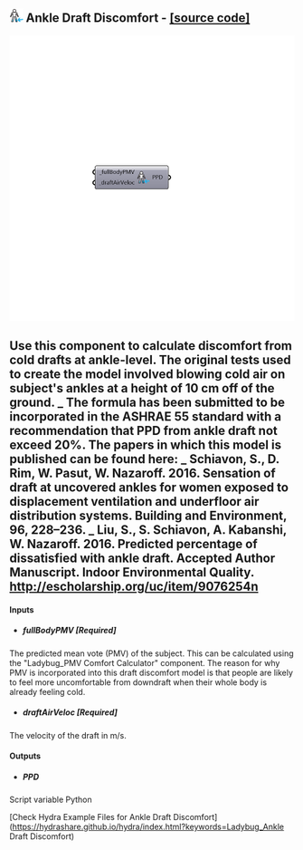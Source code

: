 ## ![](../../images/icons/Ankle_Draft_Discomfort.png) Ankle Draft Discomfort - [[source code]](https://github.com/mostaphaRoudsari/ladybug/tree/master/src/Ladybug_Ankle%20Draft%20Discomfort.py)

![](../../images/components/Ankle_Draft_Discomfort.png)

Use this component to calculate discomfort from cold drafts at ankle-level.  The original tests used to create the model involved blowing cold air on subject's ankles at a height of 10 cm off of the ground.
 _
 The formula has been submitted to be incorporated in the ASHRAE 55 standard with a recommendation that PPD from ankle draft not exceed 20%.  The papers in which this model is published can be found here:
 _
 Schiavon, S., D. Rim, W. Pasut, W. Nazaroff. 2016. Sensation of draft at uncovered ankles for women exposed to displacement ventilation and underfloor air distribution systems. Building and Environment, 96, 228–236.
 _
 Liu, S., S. Schiavon, A. Kabanshi, W. Nazaroff. 2016. Predicted percentage of dissatisfied with ankle draft. Accepted Author Manuscript. Indoor Environmental Quality. http://escholarship.org/uc/item/9076254n
 -
 

#### Inputs
* ##### fullBodyPMV [Required]
The predicted mean vote (PMV) of the subject.  This can be calculated using the "Ladybug_PMV Comfort Calculator" component.  The reason for why PMV is incorporated into this draft discomfort model is that people are likely to feel more uncomfortable from downdraft when their whole body is already feeling cold.
* ##### draftAirVeloc [Required]
The velocity of the draft in m/s.

#### Outputs
* ##### PPD
Script variable Python


[Check Hydra Example Files for Ankle Draft Discomfort](https://hydrashare.github.io/hydra/index.html?keywords=Ladybug_Ankle Draft Discomfort)